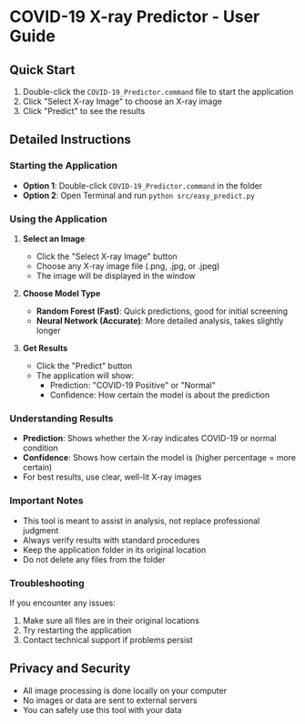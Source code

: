 # COVID-19 X-ray Predictor - User Guide

## Quick Start
1. Double-click the `COVID-19_Predictor.command` file to start the application
2. Click "Select X-ray Image" to choose an X-ray image
3. Click "Predict" to see the results

## Detailed Instructions

### Starting the Application
- **Option 1**: Double-click `COVID-19_Predictor.command` in the folder
- **Option 2**: Open Terminal and run `python src/easy_predict.py`

### Using the Application
1. **Select an Image**
   - Click the "Select X-ray Image" button
   - Choose any X-ray image file (.png, .jpg, or .jpeg)
   - The image will be displayed in the window

2. **Choose Model Type**
   - **Random Forest (Fast)**: Quick predictions, good for initial screening
   - **Neural Network (Accurate)**: More detailed analysis, takes slightly longer

3. **Get Results**
   - Click the "Predict" button
   - The application will show:
     - Prediction: "COVID-19 Positive" or "Normal"
     - Confidence: How certain the model is about the prediction

### Understanding Results
- **Prediction**: Shows whether the X-ray indicates COVID-19 or normal condition
- **Confidence**: Shows how certain the model is (higher percentage = more certain)
- For best results, use clear, well-lit X-ray images

### Important Notes
- This tool is meant to assist in analysis, not replace professional judgment
- Always verify results with standard procedures
- Keep the application folder in its original location
- Do not delete any files from the folder

### Troubleshooting
If you encounter any issues:
1. Make sure all files are in their original locations
2. Try restarting the application
3. Contact technical support if problems persist

## Privacy and Security
- All image processing is done locally on your computer
- No images or data are sent to external servers
- You can safely use this tool with your data 